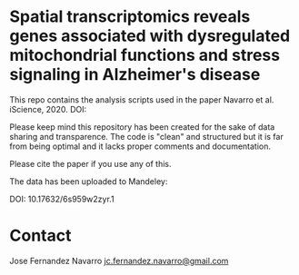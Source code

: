 # Spatial transcriptomics reveals genes associated with dysregulated mitochondrial functions and stress signaling in Alzheimer's disease

This repo contains the analysis scripts used in the paper Navarro et al. iScience, 2020. DOI:

Please keep mind this repository has been created for the sake of data sharing and transparence. 
The code is "clean" and structured but it is far from being optimal and it lacks proper
comments and documentation. 

Please cite the paper if you use any of this. 

<paper>
  
The data has been uploaded to Mandeley:

DOI: 10.17632/6s959w2zyr.1

# Contact
Jose Fernandez Navarro <jc.fernandez.navarro@gmail.com>
